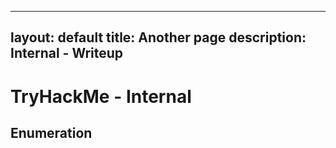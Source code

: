 
---
layout: default
title: Another page
description: Internal - Writeup
---

# TryHackMe - Internal

## Enumeration

